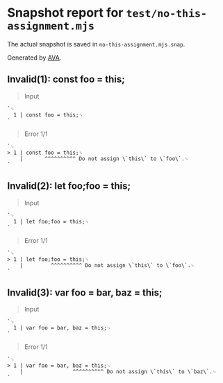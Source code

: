 # Snapshot report for `test/no-this-assignment.mjs`

The actual snapshot is saved in `no-this-assignment.mjs.snap`.

Generated by [AVA](https://avajs.dev).

## Invalid(1): const foo = this;

> Input

    `␊
      1 | const foo = this;␊
    `

> Error 1/1

    `␊
    > 1 | const foo = this;␊
        |       ^^^^^^^^^^ Do not assign \`this\` to \`foo\`.␊
    `

## Invalid(2): let foo;foo = this;

> Input

    `␊
      1 | let foo;foo = this;␊
    `

> Error 1/1

    `␊
    > 1 | let foo;foo = this;␊
        |         ^^^^^^^^^^ Do not assign \`this\` to \`foo\`.␊
    `

## Invalid(3): var foo = bar, baz = this;

> Input

    `␊
      1 | var foo = bar, baz = this;␊
    `

> Error 1/1

    `␊
    > 1 | var foo = bar, baz = this;␊
        |                ^^^^^^^^^^ Do not assign \`this\` to \`baz\`.␊
    `
